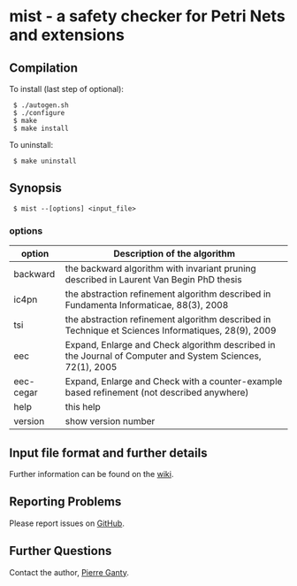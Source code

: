# mist - a safety checker for Petri Nets and extensions

## Compilation

To install (last step of optional):

     $ ./autogen.sh
     $ ./configure
     $ make
     $ make install

To uninstall:

     $ make uninstall


## Synopsis

     $ mist --[options] <input_file>

### options

| option      | Description of the algorithm                                                                              |
|-------------|-----------------------------------------------------------------------------------------------------------|
| backward    | the backward algorithm with invariant pruning described in Laurent Van Begin PhD thesis                   |
| ic4pn	    | the abstraction refinement algorithm described in Fundamenta Informaticae, 88(3), 2008                    |
| tsi	    | the abstraction refinement algorithm described in Technique et Sciences Informatiques, 28(9), 2009        |
| eec	    | Expand, Enlarge and Check algorithm described in the Journal of Computer and System Sciences, 72(1), 2005 |
| eec-cegar   | Expand, Enlarge and Check with a counter-example based refinement (not described anywhere)                |	
| help        | this help                                                                                                 |
| version     | show version number                                                                                       |

## Input file format and further details

Further information can be found on the [wiki][mistpage].

## Reporting Problems

Please report issues on [GitHub][issueslist].

## Further Questions

Contact the author, [Pierre Ganty][email].

[issueslist]:https://github.com/pierreganty/mist/issues
[homepage]:http://software.imdea.org/people/pierre.ganty/index.html
[mistpage]:https://github.com/pierreganty/mist/wiki
[email]:mailto:pierreganty@gmail.com
